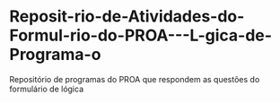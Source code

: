 # Reposit-rio-de-Atividades-do-Formul-rio-do-PROA---L-gica-de-Programa-o
Repositório de programas do PROA que respondem as questões do formulário de lógica
